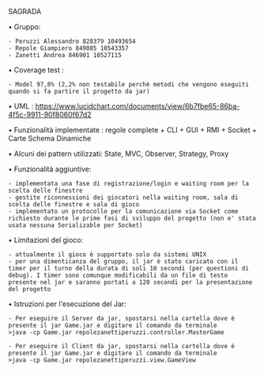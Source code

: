SAGRADA

• Gruppo:

	- Peruzzi Alessandro 828379 10493654
	- Repole Giampiero 849085 10543357
	- Zanetti Andrea 846901 10527115

• Coverage test :
	
	- Model 97,8% (2,2% non testabile perchè metodi che vengono eseguiti quando si fa partire il progetto da jar)

• UML : https://www.lucidchart.com/documents/view/6b7fbe65-86ba-4f5c-9911-90f8060f67d2

• Funzionalità implementate : regole complete + CLI + GUI + RMI + Socket + Carte Schema Dinamiche

• Alcuni dei pattern utilizzati: State, MVC, Observer, Strategy, Proxy
	
• Funzionalità aggiuntive:

	- implementata una fase di registrazione/login e waiting room per la scelta delle finestre
	- gestite riconnessioni dei giocatori nella waiting room, sala di scelta delle finestre e sala di gioco
	- implementato un protocollo per la comunicazione via Socket come richiesto durante le prime fasi di sviluppo del progetto (non e' stata usata nessuna Serializable per Socket)
	
• Limitazioni del gioco:

	- attualmente il gioco è supportato solo da sistemi UNIX
	- per una dimenticanza del gruppo, il jar è stato caricato con il timer per il turno della durata di soli 10 secondi (per questioni di debug). I timer sono comunque modificabili da un file di testo presente nel jar e saranno portati a 120 secondi per la presentazione del progetto

• Istruzioni per l'esecuzione del Jar:

	- Per eseguire il Server da jar, spostarsi nella cartella dove è presente il jar Game.jar e digitare il comando da terminale 
	>java -cp Game.jar repolezanettiperuzzi.controller.MasterGame
	
	- Per eseguire il Client da jar, spostarsi nella cartella dove è presente il jar Game.jar e digitare il comando da terminale 
	>java -cp Game.jar repolezanettiperuzzi.view.GameView
	

